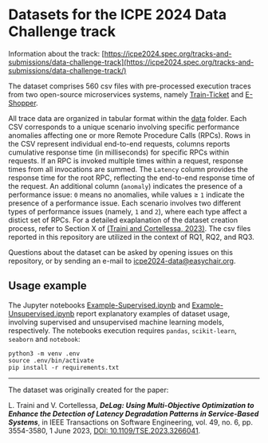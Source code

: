 # Datasets for the ICPE 2024 Data Challenge track

Information about the track:
[https://icpe2024.spec.org/tracks-and-submissions/data-challenge-track](https://icpe2024.spec.org/tracks-and-submissions/data-challenge-track/)

The dataset comprises 560 csv files with pre-processed execution traces from two open-source microservices systems, namely [Train-Ticket](https://github.com/FudanSELab/train-ticket) and [E-Shopper](https://github.com/SEALABQualityGroup/E-Shopper).

All trace data are organized in tabular format within the [data](data) folder. 
Each CSV corresponds to a unique scenario involving specific performance anomalies affecting one or more Remote Procedure Calls (RPCs).
Rows in the CSV represent individual end-to-end requests, columns reports cumulative response time (in milliseconds) for specific RPCs within requests. If an RPC is invoked multiple times within a request, response times from all invocations are summed.
The `Latency` column provides the response time for the root RPC, reflecting the end-to-end response time of the request.
An additional column (`anomaly`) indicates the presence of a performance issue: `0` means no anomalies, while values ≥ `1` indicate the presence of a performance issue.
Each scenario involves two different types of performance issues (namely, `1` and `2`), where
each type  affect a distict set of RPCs.
For a detailed exaplanation of the dataset creation process, refer to Section X of [(Traini and Cortellessa, 2023)](https://doi.org/10.1109/TSE.2023.3266041).
The csv files reported in this repository are utilized in the context of RQ1, RQ2, and RQ3.

Questions about the dataset can be asked by opening issues on this repository, or by sending an e-mail to icpe2024-data@easychair.org.

## Usage example

The Jupyter notebooks [Example-Supervised.ipynb](Example-Supervised.ipynb) and [Example-Unsupervised.ipynb](Example-Supervised.ipynb) report explanatory examples of dataset usage, involving supervised and unsupervised machine learning models, respectively. The notebooks execution requires `pandas`, `scikit-learn`, `seaborn` and `notebook`:
```
python3 -m venv .env
source .env/bin/activate
pip install -r requirements.txt
```

---

The dataset was originally created for the paper:

L. Traini and V. Cortellessa, ***DeLag: Using Multi-Objective Optimization to Enhance the Detection of Latency Degradation Patterns in Service-Based Systems***, in IEEE Transactions on Software Engineering, vol. 49, no. 6, pp. 3554-3580, 1 June 2023, [DOI: 10.1109/TSE.2023.3266041](https://doi.org/10.1109/TSE.2023.3266041).
